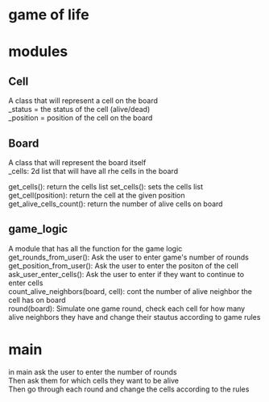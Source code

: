 # game of life   

# modules  
## Cell  
A class that will represent a cell on the board  
_status = the status of the cell (alive/dead)  
_position = position of the cell on the board    

## Board  
A class that will represent the board itself  
_cells: 2d list that will have all rhe cells in the board

get_cells(): return the cells list
set_cells(): sets the cells list
get_cell(position): return the cell at the given position  
get_alive_cells_count(): return the number of alive cells on board  

## game_logic
A module that has all the function for the game logic  
get_rounds_from_user():  Ask the user to enter game's number of rounds  
get_position_from_user(): Ask the user to enter the positon of the cell  
ask_user_enter_cells(): Ask the user to enter if they want to continue to enter cells  
count_alive_neighbors(board, cell): cont the number of alive neighbor the cell has on board  
round(board): Simulate one game round, check each cell for how many alive neighbors they have and change their stautus according to game rules  


# main
in main ask the user to enter the number of rounds  
Then ask them for which cells they want to be alive   
Then go through each round and change the cells according to the rules  

